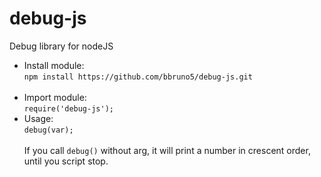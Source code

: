 # debug-js
Debug library for nodeJS

- Install module:<br>
`npm install https://github.com/bbruno5/debug-js.git`<br><br>
- Import module:<br>
`require('debug-js');`
- Usage:<br>
`debug(var);`<br><br>
If you call `debug()` without arg, it will print a number in crescent order, until you script stop.
